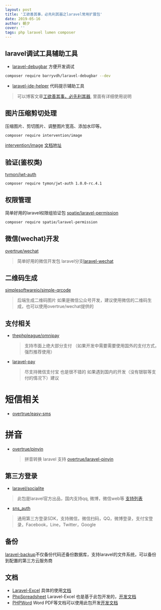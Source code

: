 ```yaml
---
layout: post
title: '工欲善其事，必先利其器之laravel常用扩展包'
date: 2019-05-16
author: 朝夕
cover: ''
tags: php laravel lumen composer
---
```

## laravel调试工具辅助工具
* [laravel-debugbar](https://github.com/barryvdh/laravel-debugbar) 方便开发调试
```bash
composer require barryvdh/laravel-debugbar --dev
```
* [laravel-ide-helper](https://github.com/barryvdh/laravel-ide-helper/) 代码提示辅助工具
> 可以博客文章[工欲善其事，必先利其器](https://chujc.github.io/2019/05/15/%E5%B7%A5%E6%AC%B2%E5%96%84%E5%85%B6%E4%BA%8B-%E5%BF%85%E5%85%88%E5%88%A9%E5%85%B6%E5%99%A8.html), 里面有详细使用说明

## 图片压缩剪切处理
压缩图片、剪切图片、调整图片宽高、添加水印等。
```bash
composer require intervention/image
```
[intervention/image](https://github.com/Intervention/image)
[文档地址](http://image.intervention.io/)

## 验证(鉴权类)
[tymon/jwt-auth](http://jwt-auth.readthedocs.io/en/develop/)
```bash
composer require tymon/jwt-auth 1.0.0-rc.4.1
```
## 权限管理
简单好用的laravel权限组验证包
[spatie/laravel-permission](https://github.com/spatie/laravel-permission)
```bash
composer require spatie/laravel-permission
```

## 微信(wechat)开发
[overtrue/wechat](https://github.com/overtrue/wechat)
> 简单好用的微信开发包 laravel分支[laravel-wechat](https://github.com/overtrue/laravel-wechat)

## 二维码生成
[simplesoftwareio/simple-qrcode](https://www.simplesoftware.io/docs/simple-qrcode/zh)
> 后端生成二维码图片  如果是微信公众号开发，建议使用微信的二维码生成，也可以使用overtrue/wechat提供的


## 支付相关
* [thephpleague/omnipay](https://github.com/thephpleague/omnipay)
    > 支持市面上绝大部分支付 （如果开发中需要需要使用国外的支付方式，强烈推荐使用）
* [laravel-pay](https://github.com/yansongda/laravel-pay)
    > 尽支持微信支付宝 也是很不错的 如果遇到国内的开发（没有银联等支付的情况下）建议
    
# 短信相关
* [overtrue/easy-sms](https://github.com/overtrue/easy-sms)

# 拼音
* [overtrue/pinyin](https://github.com/overtrue/pinyin)
    > 拼音转换 laravel 支持 [overtrue/laravel-pinyin](https://github.com/overtrue/laravel-pinyin)
## 第三方登录
* [laravel/socialite](https://socialiteproviders.netlify.com/)
> 此包是laravel官方出品，国内支持qq, 微博，微信web等 [支持列表](https://socialiteproviders.netlify.com/contribute.html)
* [sns_auth](https://github.com/anerg2046/sns_auth)
> 通用第三方登录SDK，支持微信，微信扫码，QQ，微博登录，支付宝登录，Facebook，Line，Twitter，Google

## 备份
[laravel-backup](https://github.com/spatie/laravel-backup)不仅备份代码还备份数据库，支持laravel的文件系统，可以备份到配置的第三方云服务商

## 文档
* [Laravel-Excel](https://github.com/Maatwebsite/Laravel-Excel) 具体的使用[文档](https://docs.laravel-excel.com/)
* [PhpSpreadsheet](https://github.com/PHPOffice/PhpSpreadsheet) Laravel-Excel 也是基于此包开发的，[开发文档](https://phpspreadsheet.readthedocs.io/en/latest/)
* [PHPWord](https://github.com/PHPOffice/PHPWord) Word PDF等文档可以使用此包开发[开发文档](https://phpword.readthedocs.io/en/latest/)